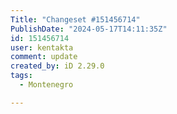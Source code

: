 ```yaml
---
Title: "Changeset #151456714"
PublishDate: "2024-05-17T14:11:35Z"
id: 151456714
user: kentakta
comment: update
created_by: iD 2.29.0
tags:
  - Montenegro

---
```

